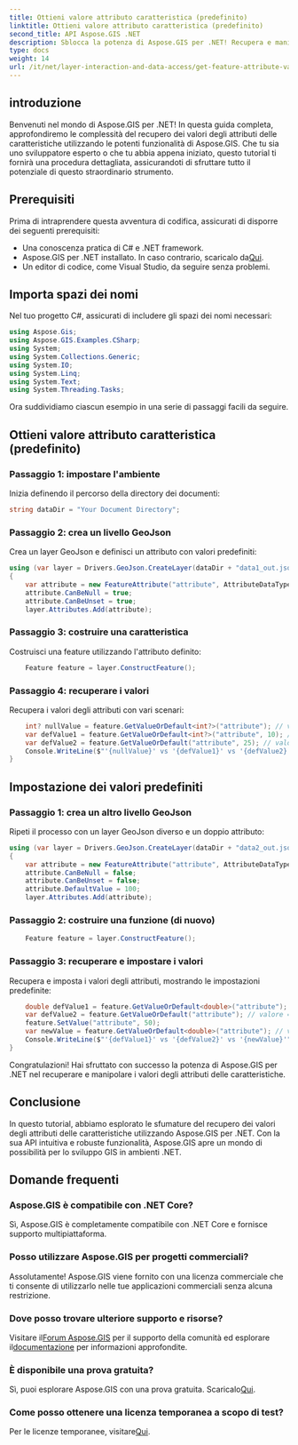 ```yaml
---
title: Ottieni valore attributo caratteristica (predefinito)
linktitle: Ottieni valore attributo caratteristica (predefinito)
second_title: API Aspose.GIS .NET
description: Sblocca la potenza di Aspose.GIS per .NET! Recupera e manipola facilmente i valori degli attributi delle caratteristiche con questa guida passo passo. Scarica subito la tua versione di prova!
type: docs
weight: 14
url: /it/net/layer-interaction-and-data-access/get-feature-attribute-value-default/
---
```

## introduzione
Benvenuti nel mondo di Aspose.GIS per .NET! In questa guida completa, approfondiremo le complessità del recupero dei valori degli attributi delle caratteristiche utilizzando le potenti funzionalità di Aspose.GIS. Che tu sia uno sviluppatore esperto o che tu abbia appena iniziato, questo tutorial ti fornirà una procedura dettagliata, assicurandoti di sfruttare tutto il potenziale di questo straordinario strumento.
## Prerequisiti
Prima di intraprendere questa avventura di codifica, assicurati di disporre dei seguenti prerequisiti:
- Una conoscenza pratica di C# e .NET framework.
-  Aspose.GIS per .NET installato. In caso contrario, scaricalo da[Qui](https://releases.aspose.com/gis/net/).
- Un editor di codice, come Visual Studio, da seguire senza problemi.
## Importa spazi dei nomi
Nel tuo progetto C#, assicurati di includere gli spazi dei nomi necessari:
```csharp
using Aspose.Gis;
using Aspose.GIS.Examples.CSharp;
using System;
using System.Collections.Generic;
using System.IO;
using System.Linq;
using System.Text;
using System.Threading.Tasks;
```
Ora suddividiamo ciascun esempio in una serie di passaggi facili da seguire.
## Ottieni valore attributo caratteristica (predefinito)
### Passaggio 1: impostare l'ambiente
Inizia definendo il percorso della directory dei documenti:
```csharp
string dataDir = "Your Document Directory";
```
### Passaggio 2: crea un livello GeoJson
Crea un layer GeoJson e definisci un attributo con valori predefiniti:
```csharp
using (var layer = Drivers.GeoJson.CreateLayer(dataDir + "data1_out.json"))
{
    var attribute = new FeatureAttribute("attribute", AttributeDataType.Integer);
    attribute.CanBeNull = true;
    attribute.CanBeUnset = true;
    layer.Attributes.Add(attribute);
```
### Passaggio 3: costruire una caratteristica
Costruisci una feature utilizzando l'attributo definito:
```csharp
    Feature feature = layer.ConstructFeature();
```
### Passaggio 4: recuperare i valori
Recupera i valori degli attributi con vari scenari:
```csharp
    int? nullValue = feature.GetValueOrDefault<int?>("attribute"); // valore == nullo
    var defValue1 = feature.GetValueOrDefault<int?>("attribute", 10); // valore == 10
    var defValue2 = feature.GetValueOrDefault("attribute", 25); // valore == 10
    Console.WriteLine($"'{nullValue}' vs '{defValue1}' vs '{defValue2}'");
}
```
## Impostazione dei valori predefiniti
### Passaggio 1: crea un altro livello GeoJson
Ripeti il processo con un layer GeoJson diverso e un doppio attributo:
```csharp
using (var layer = Drivers.GeoJson.CreateLayer(dataDir + "data2_out.json"))
{
    var attribute = new FeatureAttribute("attribute", AttributeDataType.Double);
    attribute.CanBeNull = false;
    attribute.CanBeUnset = false;
    attribute.DefaultValue = 100;
    layer.Attributes.Add(attribute);
```
### Passaggio 2: costruire una funzione (di nuovo)
```csharp
    Feature feature = layer.ConstructFeature();
```
### Passaggio 3: recuperare e impostare i valori
Recupera e imposta i valori degli attributi, mostrando le impostazioni predefinite:
```csharp
    double defValue1 = feature.GetValueOrDefault<double>("attribute"); // valore == 100
    var defValue2 = feature.GetValueOrDefault("attribute"); // valore == 100
    feature.SetValue("attribute", 50);
    var newValue = feature.GetValueOrDefault<double>("attribute"); // valore == 50
    Console.WriteLine($"'{defValue1}' vs '{defValue2}' vs '{newValue}'");
}
```
Congratulazioni! Hai sfruttato con successo la potenza di Aspose.GIS per .NET nel recuperare e manipolare i valori degli attributi delle caratteristiche.
## Conclusione
In questo tutorial, abbiamo esplorato le sfumature del recupero dei valori degli attributi delle caratteristiche utilizzando Aspose.GIS per .NET. Con la sua API intuitiva e robuste funzionalità, Aspose.GIS apre un mondo di possibilità per lo sviluppo GIS in ambienti .NET.
## Domande frequenti
### Aspose.GIS è compatibile con .NET Core?
Sì, Aspose.GIS è completamente compatibile con .NET Core e fornisce supporto multipiattaforma.
### Posso utilizzare Aspose.GIS per progetti commerciali?
Assolutamente! Aspose.GIS viene fornito con una licenza commerciale che ti consente di utilizzarlo nelle tue applicazioni commerciali senza alcuna restrizione.
### Dove posso trovare ulteriore supporto e risorse?
 Visitare il[Forum Aspose.GIS](https://forum.aspose.com/c/gis/33) per il supporto della comunità ed esplorare il[documentazione](https://reference.aspose.com/gis/net/) per informazioni approfondite.
### È disponibile una prova gratuita?
 Sì, puoi esplorare Aspose.GIS con una prova gratuita. Scaricalo[Qui](https://releases.aspose.com/).
### Come posso ottenere una licenza temporanea a scopo di test?
 Per le licenze temporanee, visitare[Qui](https://purchase.aspose.com/temporary-license/).